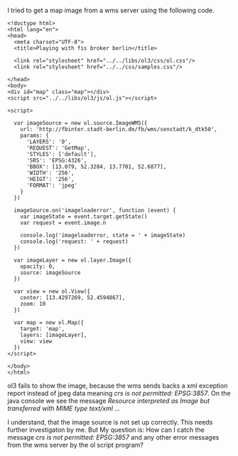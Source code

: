 I tried to get a map image from a wms server using the following code. 

    <!doctype html>
    <html lang="en">
    <head>
      <meta charset="UTF-8">
      <title>Playing with fis broker berlin</title>
    
      <link rel="stylesheet" href="../../libs/ol3/css/ol.css"/>
      <link rel="stylesheet" href="../../css/samples.css"/>
    
    </head>
    <body>
    <div id="map" class="map"></div>
    <script src="../../libs/ol3/js/ol.js"></script>
    
    <script>
    
      var imageSource = new ol.source.ImageWMS({
        url: 'http://fbinter.stadt-berlin.de/fb/wms/senstadt/k_dtk50',
        params: {
          'LAYERS': '0',
          'REQUEST': 'GetMap',
          'STYLES': ['default'],
          'SRS': 'EPSG:4326',
          'BBOX': [13.079, 52.3284, 13.7701, 52.6877],
          'WIDTH': '256',
          'HEIGT': '256',
          'FORMAT': 'jpeg'
        }
      })
    
      imageSource.on('imageloaderror', function (event) {
        var imageState = event.target.getState()
        var request = event.image.n
    
        console.log('imageloaderror, state = ' + imageState)
        console.log('request: ' + request)
      })
    
      var imageLayer = new ol.layer.Image({
        opacity: 0,
        source: imageSource
      })
    
      var view = new ol.View({
        center: [13.4297269, 52.4594867],
        zoom: 10
      })
    
      var map = new ol.Map({
        target: 'map',
        layers: [imageLayer],
        view: view
      })
    </script>
    
    </body>
    </html>
  
ol3 fails to show the image, because the wms sends backs a xml exception report instead of jpeg data meaning 
*crs is not permitted: EPSG:3857*. 
On the java console we see the message 
*Resource interpreted as Image but transferred with MIME type text/xml ...*

I understand, that the image source is not set up correctly. This needs further investigaton by me. But My question is: 
How can I catch the message  *crs is not permitted: EPSG:3857* and any other error messages from the wms server by the ol script program? 